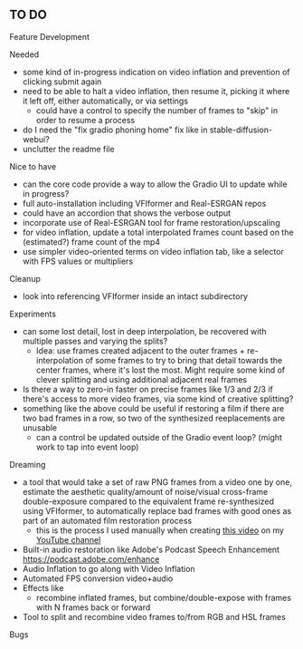## TO DO

Feature Development

Needed
- some kind of in-progress indication on video inflation and prevention of clicking submit again
- need to be able to halt a video inflation, then resume it, picking it where it left off, either automatically, or via settings
  - could have a control to specify the number of frames to "skip" in order to resume a process
- do I need the "fix gradio phoning home" fix like in stable-diffusion-webui?
- unclutter the readme file

Nice to have
- can the core code provide a way to allow the Gradio UI to update while in progress?
- full auto-installation including VFIformer and Real-ESRGAN repos
- could have an accordion that shows the verbose output
- incorporate use of Real-ESRGAN tool for frame restoration/upscaling
- for video inflation, update a total interpolated frames count based on the (estimated?) frame count of the mp4
- use simpler video-oriented terms on video inflation tab, like a selector with FPS values or multipliers

Cleanup
- look into referencing VFIformer inside an intact subdirectory

Experiments
- can some lost detail, lost in deep interpolation, be recovered with multiple passes and varying the splits?
  - Idea: use frames created adjacent to the outer frames + re-interpolation of some frames to try to bring that detail towards the center frames, where it's lost the most. Might require some kind of clever splitting and using additional adjacent real frames
- Is there a way to zero-in faster on precise frames like 1/3 and 2/3 if there's access to more video frames, via some kind of creative splitting?
- something like the above could be useful if restoring a film if there are two bad frames in a row, so two of the synthesized reeplacements are unusable
  - can a control be updated outside of the Gradio event loop? (might work to tap into event loop)

Dreaming
- a tool that would take a set of raw PNG frames from a video one by one, estimate the aesthetic quality/amount of noise/visual cross-frame double-exposure compared to the equivalent frame re-synthesized using VFIformer, to automatically replace bad frames with good ones as part of an automated film restoration process
  - this is the process I used manually when creating [this video](https://youtu.be/PiLv5u1PYiE) on my [YouTube channel](https://www.youtube.com/channel/UCVuRnprazgpAgUQDTe-j0NA)
- Built-in audio restoration like Adobe's Podcast Speech Enhancement https://podcast.adobe.com/enhance
- Audio Inflation to go along with Video Inflation
- Automated FPS conversion video+audio
- Effects like
  - recombine inflated frames, but combine/double-expose with frames with N frames back or forward
- Tool to split and recombine video frames to/from RGB and HSL frames

Bugs
